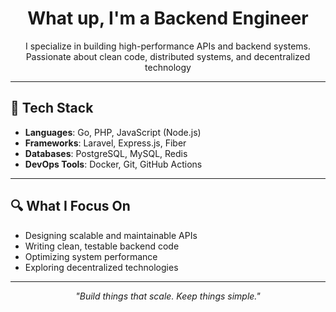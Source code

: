 <h1 align="center">What up, I'm a Backend Engineer</h1>

<p align="center">
  I specialize in building high-performance APIs and backend systems.<br>
  Passionate about clean code, distributed systems, and decentralized technology
</p>

---

## 🚀 Tech Stack

- **Languages**: Go, PHP, JavaScript (Node.js)
- **Frameworks**: Laravel, Express.js, Fiber
- **Databases**: PostgreSQL, MySQL, Redis
- **DevOps Tools**: Docker, Git, GitHub Actions
  
---

## 🔍 What I Focus On

- Designing scalable and maintainable APIs  
- Writing clean, testable backend code  
- Optimizing system performance  
- Exploring decentralized technologies  

---

<p align="center">
  <em>"Build things that scale. Keep things simple."</em>
</p>
